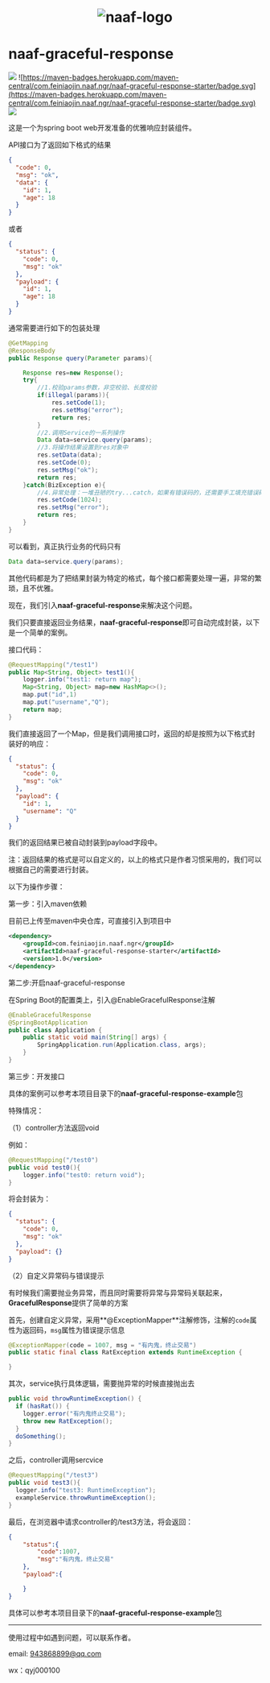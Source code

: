 <h1 align="center"><img src="https://s4.ax1x.com/2021/12/05/orPOnU.png"  alt="naaf-logo" /></h1>

# naaf-graceful-response

![](https://img.shields.io/github/license/feiniaojin/naaf-graceful-response) ![https://maven-badges.herokuapp.com/maven-central/com.feiniaojin.naaf.ngr/naaf-graceful-response-starter/badge.svg](https://maven-badges.herokuapp.com/maven-central/com.feiniaojin.naaf.ngr/naaf-graceful-response-starter/badge.svg) ![](https://img.shields.io/github/issues/feiniaojin/naaf-graceful-response)

这是一个为spring boot web开发准备的优雅响应封装组件。

API接口为了返回如下格式的结果

```json
{
  "code": 0,
  "msg": "ok",
  "data": {
    "id": 1,
    "age": 18
  }
}
```
或者

```json
{
  "status": {
    "code": 0,
    "msg": "ok"
  },
  "payload": {
    "id": 1,
    "age": 18
  }
}
```

通常需要进行如下的包装处理

```java
@GetMapping
@ResponseBody
public Response query(Parameter params){

    Response res=new Response();
    try{
        //1.校验params参数，非空校验、长度校验
        if(illegal(params)){
            res.setCode(1);
            res.setMsg("error");
            return res;
        }
        //2.调用Service的一系列操作
        Data data=service.query(params);
        //3.将操作结果设置到res对象中
        res.setData(data);
        res.setCode(0);
        res.setMsg("ok");
        return res;
    }catch(BizException e){
        //4.异常处理：一堆丑陋的try...catch，如果有错误码的，还需要手工填充错误码
        res.setCode(1024);
        res.setMsg("error");
        return res;
    }
}
```

可以看到，真正执行业务的代码只有

```java
Data data=service.query(params);
```

其他代码都是为了把结果封装为特定的格式，每个接口都需要处理一遍，非常的繁琐，且不优雅。

现在，我们引入**naaf-graceful-response**来解决这个问题。

我们只要直接返回业务结果，**naaf-graceful-response**即可自动完成封装，以下是一个简单的案例。

接口代码：

```java
@RequestMapping("/test1")
public Map<String, Object> test1(){
    logger.info("test1: return map");
    Map<String, Object> map=new HashMap<>();
    map.put("id",1)
    map.put("username","Q");
    return map;
}
```

我们直接返回了一个Map，但是我们调用接口时，返回的却是按照为以下格式封装好的响应：

```json
{
  "status": {
    "code": 0,
    "msg": "ok"
  },
  "payload": {
    "id": 1,
    "username": "Q"
  }
}
```

我们的返回结果已被自动封装到payload字段中。

注：返回结果的格式是可以自定义的，以上的格式只是作者习惯采用的，我们可以根据自己的需要进行封装。

以下为操作步骤：

第一步：引入maven依赖

目前已上传至maven中央仓库，可直接引入到项目中

```xml
<dependency>
    <groupId>com.feiniaojin.naaf.ngr</groupId>
    <artifactId>naaf-graceful-response-starter</artifactId>
    <version>1.0</version>
</dependency>
```

第二步:开启naaf-graceful-response

在Spring Boot的配置类上，引入@EnableGracefulResponse注解

```java
@EnableGracefulResponse
@SpringBootApplication
public class Application {
    public static void main(String[] args) {
        SpringApplication.run(Application.class, args);
    }
}
```

第三步：开发接口

具体的案例可以参考本项目目录下的**naaf-graceful-response-example**包

特殊情况：

（1）controller方法返回void

例如：

```java
@RequestMapping("/test0")
public void test0(){
    logger.info("test0: return void");
}
```

将会封装为：

```json
{
  "status": {
    "code": 0,
    "msg": "ok"
  },
  "payload": {}
}
```

（2）自定义异常码与错误提示

有时候我们需要抛业务异常，而且同时需要将异常与异常码关联起来，**GracefulResponse**提供了简单的方案

首先，创建自定义异常，采用**@ExceptionMapper**注解修饰，注解的`code`属性为返回码，`msg`属性为错误提示信息

```java
@ExceptionMapper(code = 1007, msg = "有内鬼，终止交易")
public static final class RatException extends RuntimeException {

}
```

其次，service执行具体逻辑，需要抛异常的时候直接抛出去

```java
public void throwRuntimeException() {
  if (hasRat()) {
    logger.error("有内鬼终止交易");
    throw new RatException();
  }
  doSomething();
}
```

之后，controller调用sercvice

```java
@RequestMapping("/test3")
public void test3(){
  logger.info("test3: RuntimeException");
  exampleService.throwRuntimeException();
}
```

最后，在浏览器中请求controller的/test3方法，将会返回：

```json
{
    "status":{
        "code":1007,
        "msg":"有内鬼，终止交易"
    },
    "payload":{

    }
}
```

具体可以参考本项目目录下的**naaf-graceful-response-example**包

---

使用过程中如遇到问题，可以联系作者。

email: 943868899@qq.com

wx：qyj000100
